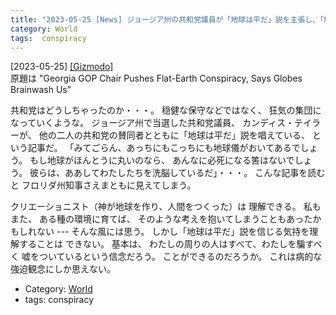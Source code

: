 ```yaml
---
title: "2023-05-25 [News] ジョージア州の共和党議員が「地球は平だ」説を主張し、「地球儀がおれたちを洗脳している」と言いはる ---わからん；理解をぜっしている"
category: World
tags:  conspiracy
---
```


[2023-05-25] [[Gizmodo]](https://gizmodo.com/kandiss-taylor-flat-earth-jesus-guns-babies-1850474753?utm_source=pocket_saves)  
 原題は
"Georgia GOP Chair Pushes Flat-Earth Conspiracy, 
Says Globes Brainwash Us"

 共和党はどうしちゃったのか・・・。
穏健な保守などではなく、
狂気の集団になっていくような。
ジョージア州で当選した共和党議員、
カンディス・テイラーが、
他の二人の共和党の賛同者とともに「地球は平だ」説を唱えている、
という記事だ。
「みてごらん、あっちにもこっちにも地球儀がおいてあるでしょう。
もし地球がほんとうに丸いのなら、
あんなに必死になる筈はないでしょう。
彼らは、ああしてわたしたちを洗脳しているだ」・・・。
こんな記事を読むと
フロリダ州知事さえまともに見えてしまう。

 クリエーショニスト（神が地球を作り、人間をつくった）は
理解できる。
私もまた、
ある種の環境に育てば、
そのような考えを抱いてしまうこともあったかもしれない ---
そんな風には思う。
しかし「地球は平だ」説を信じる気持を理解することは
できない。
基本は、
わたしの周りの人はすべて、わたしを騙すべく
嘘をついているという信念だろう。
ことができるのだろうか。
これは病的な強迫観念にしか思えない。

- Category: [World](https://merapano.github.io/categories.html#World)
- tags:  conspiracy

